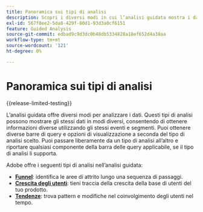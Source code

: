 ```yaml
---
title: Panoramica sui tipi di analisi
description: Scopri i diversi modi in cui l’analisi guidata mostra i dati.
exl-id: 567f8ee2-5da8-429f-80d1-93d3a0cf6151
feature: Guided Analysis
source-git-commit: edbad9c9d3dc0b48db5334828a18ef652d4a38aa
workflow-type: tm+mt
source-wordcount: '121'
ht-degree: 0%

---
```


# Panoramica sui tipi di analisi

{{release-limited-testing}}

L’analisi guidata offre diversi modi per analizzare i dati. Questi tipi di analisi possono mostrare gli stessi dati in modi diversi, consentendo di ottenere informazioni diverse utilizzando gli stessi eventi e segmenti. Puoi ottenere diverse barre di query e opzioni di visualizzazione a seconda del tipo di analisi scelto. Puoi passare liberamente da un tipo di analisi all’altro e riportare qualsiasi componente della barra delle query applicabile, se il tipo di analisi li supporta.

Adobe offre i seguenti tipi di analisi nell’analisi guidata:

* **[Funnel](funnel.md)**: identifica le aree di attrito lungo una sequenza di passaggi.
* **[Crescita degli utenti](user-growth.md)**: tieni traccia della crescita della base di utenti del tuo prodotto.
* **[Tendenze](trends.md)**: trova pattern e modifiche nel coinvolgimento degli utenti nel tempo.
